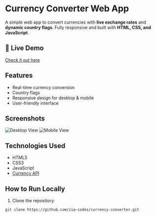 # Currency Converter Web App

A simple web app to convert currencies with **live exchange rates** and **dynamic country flags**. Fully responsive and built with **HTML, CSS, and JavaScript**.

## 🔗 Live Demo
[Check it out here](https://zia-codes.github.io/currency-converter/)

## Features
- Real-time currency conversion
- Country flags
- Responsive design for desktop & mobile
- User-friendly interface

## Screenshots
![Desktop View](screenshot-desktop.png)
![Mobile View](screenshot-mobile.png)

## Technologies Used
- HTML5
- CSS3
- JavaScript
- [Currency API](https://github.com/fawazahmed0/currency-api)

## How to Run Locally
1. Clone the repository:
```bash
git clone https://github.com/zia-codes/currency-converter.git

